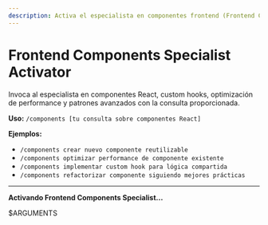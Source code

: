 ```yaml
---
description: Activa el especialista en componentes frontend (Frontend Components Specialist)
---
```


# Frontend Components Specialist Activator

Invoca al especialista en componentes React, custom hooks, optimización de performance y patrones avanzados con la consulta proporcionada.

**Uso:** `/components [tu consulta sobre componentes React]`

**Ejemplos:**

- `/components crear nuevo componente reutilizable`
- `/components optimizar performance de componente existente`
- `/components implementar custom hook para lógica compartida`
- `/components refactorizar componente siguiendo mejores prácticas`

---

**Activando Frontend Components Specialist...**

$ARGUMENTS
